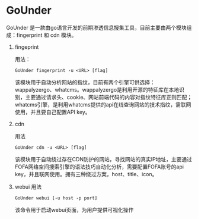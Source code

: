 # GoUnder

GoUnder 是一款由go语言开发的前期渗透信息搜集工具，目前主要由两个模块组成：fingerprint 和 cdn 模块。

1. fingeprint

   用法：

   ```
   GoUnder fingerprint -u <URL> [flag]
   ```

   该模块用于自动分析网站的指纹，目前有两个引擎可供选择：wappalyzergo、whatcms。wappalyzergo是利用开源的特征库在本地识别，主要通过请求头、cookie、网站前端代码的内容对指纹特征库正则匹配；whatcms引擎，是利用whatcms提供的api在线查询网站的技术指纹，需联网使用，并且要自己配置API key。

2. cdn

   用法

   ```
   GoUnder cdn -u <URL> [flag]
   ```

   该模块用于自动绕过存在CDN防护的网站，寻找网站的真实IP地址，主要通过FOFA网络空间搜索引擎的语法技巧自动化分析，需要配置FOFA账号的api key，并且联网使用。拥有三种绕过方案，host、title、icon。

3. webui
   用法

   ```
   GoUnder webui [-u host -p port]
   ```
   该命令用于启动webui页面，为用户提供可视化操作